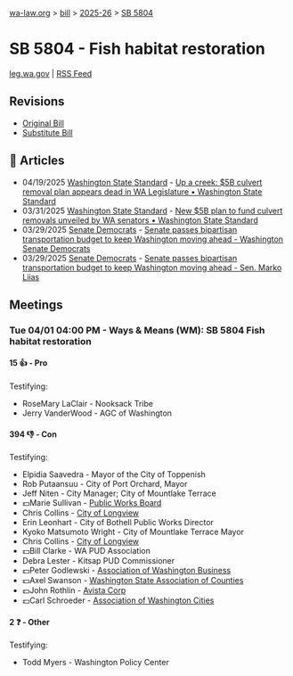 [wa-law.org](/) > [bill](/bill/) > [2025-26](/bill/2025-26/) > [SB 5804](/bill/2025-26/sb/5804/)

# SB 5804 - Fish habitat restoration
[leg.wa.gov](https://app.leg.wa.gov/billsummary?BillNumber=5804&Year=2025&Initiative=false) | [RSS Feed](./rss.xml)

## Revisions
* [Original Bill](1/)
* [Substitute Bill](S/)

## 📰 Articles
* 04/19/2025 [Washington State Standard](/org/washington_state_standard/) - [Up a creek: $5B culvert removal plan appears dead in WA Legislature • Washington State Standard](https://washingtonstatestandard.com/2025/04/19/up-a-creek-5b-culvert-removal-plan-appears-dead-in-wa-legislature/#:~:text=Senate%20Bill%205804)
* 03/31/2025 [Washington State Standard](/org/washington_state_standard/) - [New $5B plan to fund culvert removals unveiled by WA senators • Washington State Standard](https://washingtonstatestandard.com/2025/03/31/new-5b-plan-to-fund-culvert-removals-unveiled-by-wa-senators/#:~:text=Senate%20Bill%205804)
* 03/29/2025 [Senate Democrats](/org/senate_democrats/) - [Senate passes bipartisan transportation budget to keep Washington moving ahead - Washington Senate Democrats](https://senatedemocrats.wa.gov/blog/2025/03/29/senate-passes-bipartisan-transportation-budget-to-keep-washington-moving-ahead/#:~:text=fish%20habitat%20restoration)
* 03/29/2025 [Senate Democrats](/org/senate_democrats/) - [Senate passes bipartisan transportation budget to keep Washington moving ahead - Sen. Marko Liias](https://senatedemocrats.wa.gov/liias/2025/03/29/senate-passes-bipartisan-transportation-budget-to-keep-washington-moving-ahead/#:~:text=fish%20habitat%20restoration)

## Meetings
### Tue 04/01 04:00 PM - Ways & Means (WM): SB 5804 Fish habitat restoration
#### 15 👍 - Pro
Testifying:
* RoseMary LaClair - Nooksack Tribe
* Jerry VanderWood - AGC of Washington

#### 394 👎 - Con
Testifying:
* Elpidia Saavedra - Mayor of the City of Toppenish
* Rob Putaansuu - City of Port Orchard, Mayor
* Jeff Niten - City Manager; City of Mountlake Terrace
* 💵Marie Sullivan - [Public Works Board](/org/public_works_board/)
* Chris Collins - [City of Longview](/org/city_of_longview/)
* Erin Leonhart - City of Bothell Public Works Director
* Kyoko Matsumoto Wright - City of Mountlake Terrace Mayor
* Chris Collins - [City of Longview](/org/city_of_longview/)
* 💵Bill Clarke - WA PUD Association
* Debra Lester - Kitsap PUD Commissioner
* 💵Peter Godlewski - [Association of Washington Business](/org/association_of_washington_business/)
* 💵Axel Swanson - [Washington State Association of Counties](/org/washington_state_association_of_counties/)
* 💵John Rothlin - [Avista Corp](/org/avista_corp/)
* 💵Carl Schroeder - [Association of Washington Cities](/org/association_of_washington_cities/)

#### 2 ❓ - Other
Testifying:
* Todd Myers - Washington Policy Center
